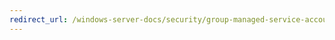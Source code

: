 ```yaml
---
redirect_url: /windows-server-docs/security/group-managed-service-accounts/security-options/network-access-let-everyone-permissions-apply-to-anonymous-users.md
---
```

